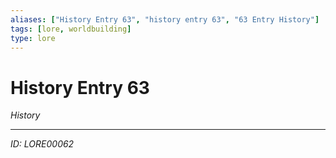 ```yaml
---
aliases: ["History Entry 63", "history entry 63", "63 Entry History"]
tags: [lore, worldbuilding]
type: lore
---
```


# History Entry 63

*History*

---
*ID: LORE00062*